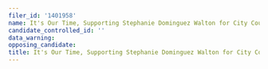 ```yaml
---
filer_id: '1401958'
name: It's Our Time, Supporting Stephanie Dominguez Walton for City Council 2020
candidate_controlled_id: ''
data_warning: 
opposing_candidate: 
title: It's Our Time, Supporting Stephanie Dominguez Walton for City Council 2020
---
```

